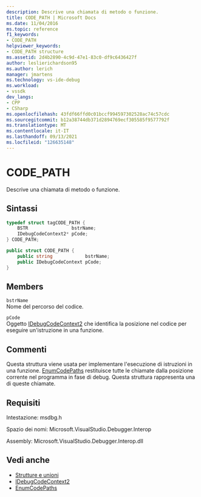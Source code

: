 ```yaml
---
description: Descrive una chiamata di metodo o funzione.
title: CODE_PATH | Microsoft Docs
ms.date: 11/04/2016
ms.topic: reference
f1_keywords:
- CODE_PATH
helpviewer_keywords:
- CODE_PATH structure
ms.assetid: 2d4b2890-4c9d-47e1-83c0-df9c6436427f
author: leslierichardson95
ms.author: lerich
manager: jmartens
ms.technology: vs-ide-debug
ms.workload:
- vssdk
dev_langs:
- CPP
- CSharp
ms.openlocfilehash: 43fdf66ffd0c01bccf994597302528ac74c57cdc
ms.sourcegitcommit: b12a38744db371d2894769ecf305585f9577792f
ms.translationtype: MT
ms.contentlocale: it-IT
ms.lasthandoff: 09/13/2021
ms.locfileid: "126635148"
---
```

# <a name="code_path"></a>CODE_PATH
Descrive una chiamata di metodo o funzione.

## <a name="syntax"></a>Sintassi

```cpp
typedef struct tagCODE_PATH { 
    BSTR                bstrName;
    IDebugCodeContext2* pCode;
} CODE_PATH;
```

```csharp
public struct CODE_PATH {
    public string            bstrName;
    public IDebugCodeContext pCode;
}
```

## <a name="members"></a>Members
`bstrName`\
Nome del percorso del codice.

`pCode`\
Oggetto [IDebugCodeContext2](../../../extensibility/debugger/reference/idebugcodecontext2.md) che identifica la posizione nel codice per eseguire un'istruzione in una funzione.

## <a name="remarks"></a>Commenti
Questa struttura viene usata per implementare l'esecuzione di istruzioni in una funzione. [EnumCodePaths](../../../extensibility/debugger/reference/idebugprogram2-enumcodepaths.md) restituisce tutte le chiamate dalla posizione corrente nel programma in fase di debug. Questa struttura rappresenta una di queste chiamate.

## <a name="requirements"></a>Requisiti
Intestazione: msdbg.h

Spazio dei nomi: Microsoft.VisualStudio.Debugger.Interop

Assembly: Microsoft.VisualStudio.Debugger.Interop.dll

## <a name="see-also"></a>Vedi anche
- [Strutture e unioni](../../../extensibility/debugger/reference/structures-and-unions.md)
- [IDebugCodeContext2](../../../extensibility/debugger/reference/idebugcodecontext2.md)
- [EnumCodePaths](../../../extensibility/debugger/reference/idebugprogram2-enumcodepaths.md)
